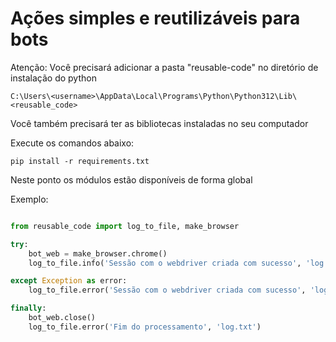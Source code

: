 # Ações simples e reutilizáveis para bots

Atenção: Você precisará adicionar a pasta "reusable-code" no diretório de instalação do python 
```
C:\Users\<username>\AppData\Local\Programs\Python\Python312\Lib\<reusable_code>
```

Você também precisará ter as bibliotecas instaladas no seu computador  

Execute os comandos abaixo:

```
pip install -r requirements.txt
```

Neste ponto os módulos estão disponíveis de forma global

Exemplo:

```python

from reusable_code import log_to_file, make_browser

try:
    bot_web = make_browser.chrome()
    log_to_file.info('Sessão com o webdriver criada com sucesso', 'log.txt')

except Exception as error:
    log_to_file.error('Sessão com o webdriver criada com sucesso', 'log.txt')

finally:
    bot_web.close()
    log_to_file.error('Fim do processamento', 'log.txt')


```

